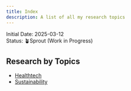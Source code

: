 ```yaml
---
title: Index
description: A list of all my research topics
---
```

Initial Date: 2025-03-12   
Status: 🪴Sprout (Work in Progress)  

## Research by Topics 

- [Healthtech](/research/healthtech/)    
- [Sustainability](/research/sustainability/)  